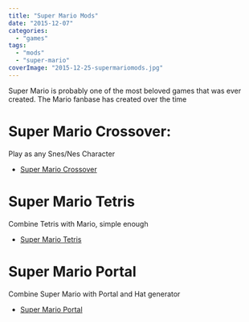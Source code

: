 ```yaml
---
title: "Super Mario Mods"
date: "2015-12-07"
categories: 
  - "games"
tags: 
  - "mods"
  - "super-mario"
coverImage: "2015-12-25-supermariomods.jpg"
---
```


Super Mario is probably one of the most beloved games that was ever created. The Mario fanbase has created over the time

# Super Mario Crossover:

Play as any Snes/Nes Character

- [Super Mario Crossover](http://www.explodingrabbit.com/games/super-mario-bros-crossover "http://www.explodingrabbit.com/games/super-mario-bros-crossover")

# Super Mario Tetris

Combine Tetris with Mario, simple enough

- [Super Mario Tetris](http://www.newgrounds.com/portal/view/522276 "http://www.newgrounds.com/portal/view/522276")

# Super Mario Portal

Combine Super Mario with Portal and Hat generator

- [Super Mario Portal](http://stabyourself.net/mari0/ "http://stabyourself.net/mari0/")
